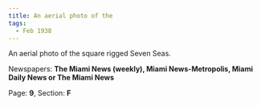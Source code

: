 ```yaml
---  
title: An aerial photo of the  
tags:  
  - Feb 1938  
---  
```

  
An aerial photo of the square rigged Seven Seas.  
  
Newspapers: **The Miami News (weekly), Miami News-Metropolis, Miami Daily News or The Miami News**  
  
Page: **9**, Section: **F** 
